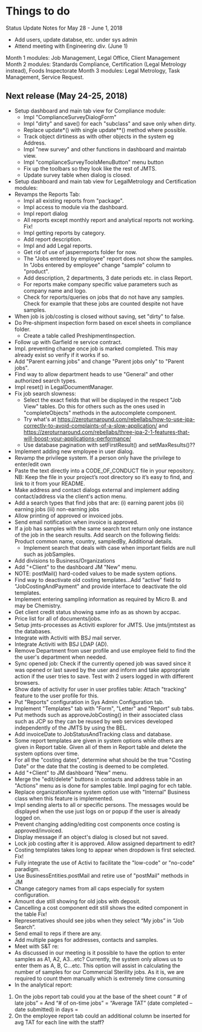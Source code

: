 # Things to do

Status Update Notes for May 28 - June 1, 2018
- Add users, update databse, etc. under sys admin
- Attend meeting with Engineering div. (June 1)

Month 1 modules: Job Management, Legal Office, Client Management
Month 2 modules: Standards Compliance, Certification (Legal Metrology instead), Foods Inspectorate
Month 3 modules: Legal Metrology, Task Management, Service Request.


## Next release (May 24-25, 2018)
- Setup dashboard and main tab view for Compliance module:
  * Impl "ComplianceSurveyDialogForm"  
  * Impl "dirty" and save() for each "subclass" and save only when dirty. 
  * Replace update*() with single update**() method where possible.
  * Track object dirtiness as with other objects in the system eg Address.
  * Impl "new survey" and other functions in dashboard and maintab view.  
  * Impl "complianceSurveyToolsMenuButton" menu button
  * Fix up the toolbars so they look like the rest of JMTS.
  * Update survey table when dialog is closed.
- Setup dashboard and main tab view for LegalMetrology and Certification modules:
- Revamps the Reports Tab:
  * Impl all existing reports from "package".
  * Impl access to module via the dashboard.
  * Impl report dialog
  * All reports except monthly report and analytical reports not working. Fix!    
  * Impl getting reports by category.
  * Add report description.
  * Impl and add Legal reports.
  * Get rid of use of jasperreports folder for now.
  * The "Jobs entered by employee" report does not show the samples. 
    In "Jobs entered by employee" change "sample" column to "product".
  * Add description, 2 departments, 3 date periods etc. in class Report.
  * For reports make company specific value parameters such as company name and logo.
  * Check for reports/queries on jobs that do not have any samples. Check for example 
    that these jobs are counted despite not have samples. 
- When job is job/costing is closed without saving, set "dirty" to false.
- Do Pre-shipment inspection form based on excel sheets in compliance folder.
  * Create a table called PreshipmentInspection.
- Follow up with Garfield re service contract.
- Impl. preventing change once job is marked completed. This may already exist
  so verify if it works if so.
- Add "Parent earning jobs" and change "Parent jobs only" to "Parent jobs".
- Find way to allow department heads to use "General" and other authorized 
  search types.
- Impl reset() in LegalDocumentManager.
- Fix job search slowness:
  * Select the exact fields that will be displayed in the respect "Job View" tables. 
    Do this for others such as the ones used in "completeObjects" methods in the
    autocomplete component.
  * Try what's at https://zeroturnaround.com/rebellabs/how-to-use-jpa-correctly-to-avoid-complaints-of-a-slow-application/
    and https://zeroturnaround.com/rebellabs/three-jpa-2-1-features-that-will-boost-your-applications-performance/
  * Use database pagination with setFirstResult() and setMaxResults()??
- Implement adding new employee in user dialog.
- Revamp the privilege system. If a person only have the privilege to enter/edit own
- Paste the text directly into a CODE_OF_CONDUCT file in your repository. 
  NB: Keep the file in your project’s root directory so it’s easy to find, and link 
  to it from your README.
- Make address and contact dialogs external and implement adding contact/address 
  via the client's action menu.
- Add a search types that find jobs that are: 
(i) earning parent jobs 
(ii) earning jobs
(iii) non-earning jobs
- Allow printing of approved or invoiced jobs.
- Send email notification when invoice is approved.
- If a job has samples with the same search text return only one instance of the 
  job in the search results. Add search on the following fields: Product common name,
  country, sampledBy, Additional details.
  * Implement search that deals with case when important fields are null such as
    jobSamples.
- Add divisions to Business/Organizations
- Add "+Client" to the dashboard JM "New" menu.
- NOTE: postMail() hard-coded values to be made system options.
- Find way to deactivate old costing templates...Add "active" field to "JobCostingAndPayment"
  and provide interface to deactivate the old templates.
- Implement entering sampling information as required by Micro B. and may be Chemistry.
- Get client credit status showing same info as as shown by accpac.
- Price list for all of documents/jobs. 
- Setup jmts-processes as Activiti explorer for JMTS. Use jmts/jmtstest as the
  databases.
- Integrate with Activiti with BSJ mail server.
- Integrate Activiti with BSJ LDAP (AD).
- Remove Department from user profile and use employee field to find the 
  the user's department when needed.
- Sync opened job: Check if the currently opened job was saved since it was opened or last saved
   by the user and inform and take appropriate action if the user tries to save.
   Test with 2 users logged in with different browsers.
- Show date of activity for user in user profiles table: Attach "tracking" feature 
  to the user profile for this.
- Put "Reports" configuration in Sys Admin Configuration tab. 
- Implement "Templates" tab with "Form", "Letter" and "Report" sub tabs.
- Put methods such as approveJobCosting() in their associated class such as JCP 
  so they can be reused by web services developed independently of the JMTS by using
  the BEL.
- Add invoiceDate to JobStatusAndTracking class and database.
- Some report templates are given in system options while others are given in Report table. 
  Given all of them in Report table and delete the system options over time.
- For all the "costing dates", determine what should be the true "Costing Date" or the 
  date that the costing is deemed to be completed.
- Add "+Client" to JM dashboard "New" menu.
- Merge the "edit/delete" buttons in contacts and address table in an "Actions"
  menu as is done for samples table. Impl paging for ech table.
- Replace organizationName system option use with "Internal" Business class 
  when this feature is implemented.
- Impl sending alerts to all or specific persons. The messages would be displayed
  when the use just logs on or popup if the user is already logged on.
- Prevent changing adding/editing cost components once costing is approved/invoiced.
- Display message if an object's dialog is closed but not saved.
- Lock job costing after it is approved. Allow assigned department to edit?
- Costing templates takes long to appear when dropdown is first selected. Fix!
- Fully integrate the use of Activi to facilitate the "low-code" or "no-code"
  paradigm.
- Use BusinessEntities.postMail and retire use of "postMail" methods in JM
- Change category names from all caps especially for system configuration.
- Amount due still showing for old jobs with deposit.
- Cancelling a cost component edit still shows the edited component in the table
  Fix!
- Representatives should see jobs when they select “My  jobs” in “Job Search”.
- Send email to reps if there are any.
- Add multiple pages for addresses, contacts and samples.
- Meet with S&T re:
- As discussed in our meeting is it possible to have the option to enter samples
as A1, A2, A3…etc? Currently, the system only allows us to enter them as A, B, C…etc. 
This option will assist in calculating the number of samples for our Commercial Sterility jobs. 
As it is, we are required to count them manually which is extremely time consuming
- In the analytical report:
1.	On the jobs report tab could you at the base of the sheet count “ # of late jobs” = 
And “# of on-time jobs” = 
“Average TAT” (date completed – date submitted) in days = 
2.	On the employee report tab could an additional column be inserted for avg TAT for each line with the staff?

  

